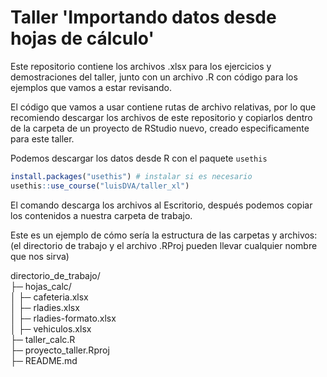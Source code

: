 # Taller 'Importando datos desde hojas de cálculo'

Este repositorio contiene los archivos .xlsx para los ejercicios y demostraciones del taller, junto con un archivo .R con código para los ejemplos que vamos a estar revisando.

El código que vamos a usar contiene rutas de archivo relativas, por lo que recomiendo descargar los archivos de este repositorio y copiarlos dentro de la carpeta de un proyecto de RStudio nuevo, creado especificamente para este taller. 


Podemos descargar los datos desde R con el paquete `usethis`

``` r
install.packages("usethis") # instalar si es necesario
usethis::use_course("luisDVA/taller_xl")
```
El comando descarga los archivos al Escritorio, después podemos copiar los contenidos a nuestra carpeta de trabajo.

Este es un ejemplo de cómo sería la estructura de las carpetas y archivos:  
(el directorio de trabajo y el archivo .RProj pueden llevar cualquier nombre que nos sirva)  

directorio_de_trabajo/  
├─ hojas_calc/  
│  ├─ cafeteria.xlsx  
│  ├─ rladies.xlsx  
│  ├─ rladies-formato.xlsx  
│  ├─ vehiculos.xlsx  
├─ taller_calc.R  
├─ proyecto_taller.Rproj  
├─ README.md
